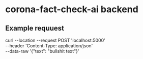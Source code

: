 # corona-fact-check-ai backend

## Example requuest

curl --location --request POST 'localhost:5000' \
--header 'Content-Type: application/json' \
--data-raw '{"text": "bullshit text"}'
